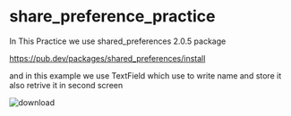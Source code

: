 # share_preference_practice

In This Practice we use shared_preferences 2.0.5 package 

https://pub.dev/packages/shared_preferences/install

and in this example we use TextField which use to write name and store it also retrive it in second screen

![download](https://user-images.githubusercontent.com/66919295/113039259-19a0aa80-91b5-11eb-9561-a3b57f2f61b9.png)


